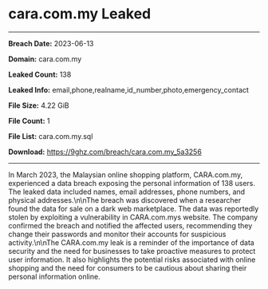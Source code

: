 # cara.com.my Leaked

------------
**Breach Date:** 2023-06-13

**Domain:** cara.com.my

**Leaked Count:** 138

**Leaked Info:** email,phone,realname,id_number,photo,emergency_contact

**File Size:** 4.22 GiB

**File Count:** 1

**File List:** cara.com.my.sql

**Download:** https://9ghz.com/breach/cara.com.my_5a3256

------------
In March 2023, the Malaysian online shopping platform, CARA.com.my, experienced a data breach exposing the personal information of 138 users. The leaked data included names, email addresses, phone numbers, and physical addresses.\n\nThe breach was discovered when a researcher found the data for sale on a dark web marketplace. The data was reportedly stolen by exploiting a vulnerability in CARA.com.mys website. The company confirmed the breach and notified the affected users, recommending they change their passwords and monitor their accounts for suspicious activity.\n\nThe CARA.com.my leak is a reminder of the importance of data security and the need for businesses to take proactive measures to protect user information. It also highlights the potential risks associated with online shopping and the need for consumers to be cautious about sharing their personal information online.
